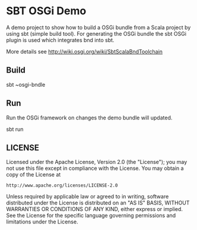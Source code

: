 # SBT OSGi Demo

A demo project to show how to build a OSGi bundle from a Scala project by using sbt (simple build tool).
For generating the OSGi bundle the sbt OSGi plugin is used which integrates bnd into sbt.

More details see
http://wiki.osgi.org/wiki/SbtScalaBndToolchain

## Build
  
  sbt ~osgi-bndle
  
## Run
Run the OSGi framework on changes the demo bundle will updated.

  sbt run

## LICENSE 
 
Licensed under the Apache License, Version 2.0 (the "License");
you may not use this file except in compliance with the License.
You may obtain a copy of the License at

    http://www.apache.org/licenses/LICENSE-2.0

Unless required by applicable law or agreed to in writing, software
distributed under the License is distributed on an "AS IS" BASIS,
WITHOUT WARRANTIES OR CONDITIONS OF ANY KIND, either express or implied.
See the License for the specific language governing permissions and
limitations under the License.